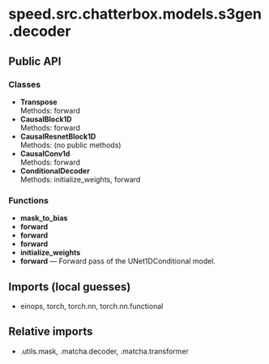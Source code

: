 # speed.src.chatterbox.models.s3gen.decoder

## Public API

### Classes
- **Transpose**  
  Methods: forward
- **CausalBlock1D**  
  Methods: forward
- **CausalResnetBlock1D**  
  Methods: (no public methods)
- **CausalConv1d**  
  Methods: forward
- **ConditionalDecoder**  
  Methods: initialize_weights, forward

### Functions
- **mask_to_bias**
- **forward**
- **forward**
- **forward**
- **initialize_weights**
- **forward** — Forward pass of the UNet1DConditional model.

## Imports (local guesses)
- einops, torch, torch.nn, torch.nn.functional

## Relative imports
- .utils.mask, .matcha.decoder, .matcha.transformer